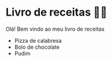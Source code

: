 # Livro de receitas :woman_cook:

Olá! Bem vindo ao meu livro de receitas 

- Pizza de calabresa
- Bolo de chocolate
- Pudim
